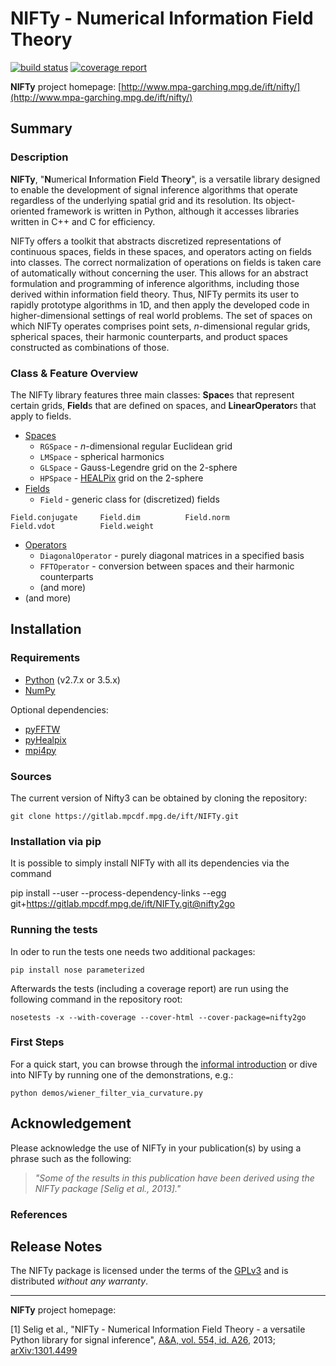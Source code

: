 NIFTy - Numerical Information Field Theory
==========================================
[![build status](https://gitlab.mpcdf.mpg.de/ift/NIFTy/badges/fun_with_operators/build.svg)](https://gitlab.mpcdf.mpg.de/ift/NIFTy/commits/nifty2go)
[![coverage report](https://gitlab.mpcdf.mpg.de/ift/NIFTy/badges/fun_with_operators/coverage.svg)](https://gitlab.mpcdf.mpg.de/ift/NIFTy/commits/nifty2go)

**NIFTy** project homepage:
[http://www.mpa-garching.mpg.de/ift/nifty/](http://www.mpa-garching.mpg.de/ift/nifty/)

Summary
-------

### Description

**NIFTy**, "**N**umerical **I**nformation **F**ield **T**heor<strong>y</strong>", is
a versatile library designed to enable the development of signal
inference algorithms that operate regardless of the underlying spatial
grid and its resolution. Its object-oriented framework is written in
Python, although it accesses libraries written in C++ and C for
efficiency.

NIFTy offers a toolkit that abstracts discretized representations of
continuous spaces, fields in these spaces, and operators acting on
fields into classes. The correct normalization of operations on
fields is taken care of automatically without concerning the user. This
allows for an abstract formulation and programming of inference
algorithms, including those derived within information field theory.
Thus, NIFTy permits its user to rapidly prototype algorithms in 1D, and
then apply the developed code in higher-dimensional settings of real
world problems. The set of spaces on which NIFTy operates comprises
point sets, *n*-dimensional regular grids, spherical spaces, their
harmonic counterparts, and product spaces constructed as combinations of
those.

### Class & Feature Overview

The NIFTy library features three main classes: **Space**s that represent
certain grids, **Field**s that are defined on spaces, and **LinearOperator**s
that apply to fields.

-   [Spaces](http://www.mpa-garching.mpg.de/ift/nifty/space.html)
    -   `RGSpace` - *n*-dimensional regular Euclidean grid
    -   `LMSpace` - spherical harmonics
    -   `GLSpace` - Gauss-Legendre grid on the 2-sphere
    -   `HPSpace` - [HEALPix](http://sourceforge.net/projects/healpix/)
        grid on the 2-sphere
-   [Fields](http://www.mpa-garching.mpg.de/ift/nifty/field.html)
    -   `Field` - generic class for (discretized) fields

<!-- -->

    Field.conjugate     Field.dim          Field.norm
    Field.vdot          Field.weight

-   [Operators](http://www.mpa-garching.mpg.de/ift/nifty/operator.html)
    -   `DiagonalOperator` - purely diagonal matrices in a specified
        basis
    -   `FFTOperator` - conversion between spaces and their harmonic
                        counterparts
    -   (and more)
-   (and more)

Installation
------------

### Requirements

-   [Python](http://www.python.org/) (v2.7.x or 3.5.x)
-   [NumPy](http://www.numpy.org/)

Optional dependencies:
-   [pyFFTW](https://pypi.python.org/pypi/pyFFTW)
-   [pyHealpix](https://gitlab.mpcdf.mpg.de/ift/pyHealpix)
-   [mpi4py](https://mpi4py.scipy.org)

### Sources

The current version of Nifty3 can be obtained by cloning the repository:

    git clone https://gitlab.mpcdf.mpg.de/ift/NIFTy.git


### Installation via pip

It is possible to simply install NIFTy with all its dependencies via the command

pip install --user --process-dependency-links --egg git+https://gitlab.mpcdf.mpg.de/ift/NIFTy.git@nifty2go

### Running the tests

In oder to run the tests one needs two additional packages:

    pip install nose parameterized

Afterwards the tests (including a coverage report) are run using the following
command in the repository root:

    nosetests -x --with-coverage --cover-html --cover-package=nifty2go


### First Steps

For a quick start, you can browse through the [informal
introduction](http://www.mpa-garching.mpg.de/ift/nifty/start.html) or
dive into NIFTy by running one of the demonstrations, e.g.:

    python demos/wiener_filter_via_curvature.py

Acknowledgement
---------------

Please acknowledge the use of NIFTy in your publication(s) by using a
phrase such as the following:

> *"Some of the results in this publication have been derived using the
> NIFTy package [Selig et al., 2013]."*

### References

Release Notes
-------------

The NIFTy package is licensed under the terms of the
[GPLv3](http://www.gnu.org/licenses/gpl.html) and is distributed
*without any warranty*.

* * * * *

**NIFTy** project homepage:
[](http://www.mpa-garching.mpg.de/ift/nifty/)

[1] Selig et al., "NIFTy - Numerical Information Field Theory - a
versatile Python library for signal inference", [A&A, vol. 554, id.
A26](http://dx.doi.org/10.1051/0004-6361/201321236), 2013;
[arXiv:1301.4499](http://www.arxiv.org/abs/1301.4499)
